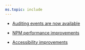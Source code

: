 ```yaml
---
ms.topic: include
---
```

    
- [Auditing events are now available](#auditing-events-are-now-available)

    
- [NPM performance improvements](#npm-performance-improvements)

    
- [Accessibility improvements](#accessibility-improvements)

    